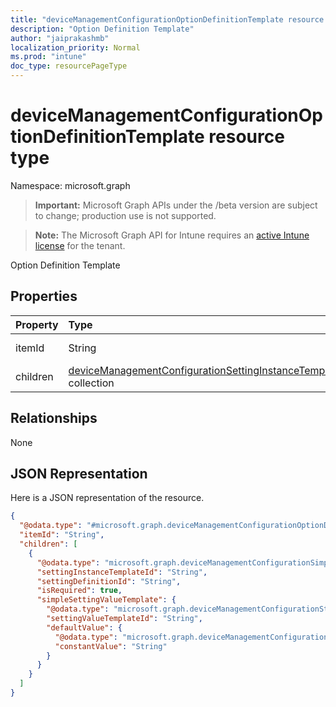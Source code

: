 ```yaml
---
title: "deviceManagementConfigurationOptionDefinitionTemplate resource type"
description: "Option Definition Template"
author: "jaiprakashmb"
localization_priority: Normal
ms.prod: "intune"
doc_type: resourcePageType
---
```


# deviceManagementConfigurationOptionDefinitionTemplate resource type

Namespace: microsoft.graph

> **Important:** Microsoft Graph APIs under the /beta version are subject to change; production use is not supported.

> **Note:** The Microsoft Graph API for Intune requires an [active Intune license](https://go.microsoft.com/fwlink/?linkid=839381) for the tenant.

Option Definition Template

## Properties
|Property|Type|Description|
|:---|:---|:---|
|itemId|String|Option ItemId|
|children|[deviceManagementConfigurationSettingInstanceTemplate](../resources/intune-deviceconfigv2-devicemanagementconfigurationsettinginstancetemplate.md) collection|Option Children|

## Relationships
None

## JSON Representation
Here is a JSON representation of the resource.
<!-- {
  "blockType": "resource",
  "@odata.type": "microsoft.graph.deviceManagementConfigurationOptionDefinitionTemplate"
}
-->
``` json
{
  "@odata.type": "#microsoft.graph.deviceManagementConfigurationOptionDefinitionTemplate",
  "itemId": "String",
  "children": [
    {
      "@odata.type": "microsoft.graph.deviceManagementConfigurationSimpleSettingInstanceTemplate",
      "settingInstanceTemplateId": "String",
      "settingDefinitionId": "String",
      "isRequired": true,
      "simpleSettingValueTemplate": {
        "@odata.type": "microsoft.graph.deviceManagementConfigurationStringSettingValueTemplate",
        "settingValueTemplateId": "String",
        "defaultValue": {
          "@odata.type": "microsoft.graph.deviceManagementConfigurationStringSettingValueConstantDefaultTemplate",
          "constantValue": "String"
        }
      }
    }
  ]
}
```
